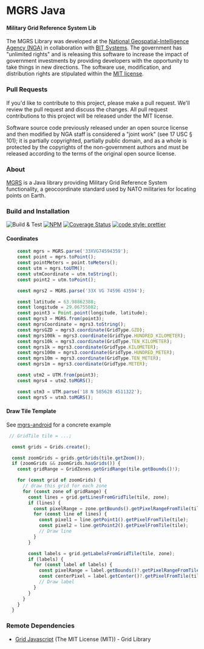 # MGRS Java

#### Military Grid Reference System Lib ####

The MGRS Library was developed at the [National Geospatial-Intelligence Agency (NGA)](http://www.nga.mil/) in collaboration with [BIT Systems](https://www.caci.com/bit-systems/). The government has "unlimited rights" and is releasing this software to increase the impact of government investments by providing developers with the opportunity to take things in new directions. The software use, modification, and distribution rights are stipulated within the [MIT license](http://choosealicense.com/licenses/mit/).

### Pull Requests ###
If you'd like to contribute to this project, please make a pull request. We'll review the pull request and discuss the changes. All pull request contributions to this project will be released under the MIT license.

Software source code previously released under an open source license and then modified by NGA staff is considered a "joint work" (see 17 USC § 101); it is partially copyrighted, partially public domain, and as a whole is protected by the copyrights of the non-government authors and must be released according to the terms of the original open source license.

### About ###

[MGRS](http://ngageoint.github.io/mgrs-js/) is a Java library providing Military Grid Reference System functionality, a geocoordinate standard used by NATO militaries for locating points on Earth.

### Build and Installation ###

![Build & Test](https://github.com/ngageoint/mgrs-js/actions/workflows/build-test.yml/badge.svg)
[![NPM](https://img.shields.io/npm/v/@ngageoint/mgrs-js.svg)](https://www.npmjs.com/package/@ngageoint/mgrs-js)
[![Coverage Status](https://coveralls.io/repos/github/ngageoint/mgrs-js/badge.svg)](https://coveralls.io/github/ngageoint/mgrs-js)
[![code style: prettier](https://img.shields.io/badge/code_style-prettier-ff69b4.svg?style=flat-square)](https://github.com/prettier/prettier)

#### Coordinates ####

```javascript
    const mgrs = MGRS.parse('33XVG74594359');
    const point = mgrs.toPoint();
    const pointMeters = point.toMeters();
    const utm = mgrs.toUTM();
    const utmCoordinate = utm.toString();
    const point2 = utm.toPoint();

    const mgrs2 = MGRS.parse('33X VG 74596 43594');

    const latitude = 63.98862388;
    const longitude = 29.06755082;
    const point3 = Point.point(longitude, latitude);
    const mgrs3 = MGRS.from(point3);
    const mgrsCoordinate = mgrs3.toString();
    const mgrsGZD = mgrs3.coordinate(GridType.GZD);
    const mgrs100k = mgrs3.coordinate(GridType.HUNDRED_KILOMETER);
    const mgrs10k = mgrs3.coordinate(GridType.TEN_KILOMETER);
    const mgrs1k = mgrs3.coordinate(GridType.KILOMETER);
    const mgrs100m = mgrs3.coordinate(GridType.HUNDRED_METER);
    const mgrs10m = mgrs3.coordinate(GridType.TEN_METER);
    const mgrs1m = mgrs3.coordinate(GridType.METER);

    const utm2 = UTM.from(point3);
    const mgrs4 = utm2.toMGRS();

    const utm3 = UTM.parse('18 N 585628 4511322');
    const mgrs5 = utm3.toMGRS();
```

#### Draw Tile Template ####

See [mgrs-android](https://github.com/ngageoint/mgrs-android) for a concrete example

```javascript
 // GridTile tile = ...;

  const grids = Grids.create();

  const zoomGrids = grids.getGrids(tile.getZoom());
  if (zoomGrids && zoomGrids.hasGrids()) {
    const gridRange = GridZones.getGridRange(tile.getBounds()!);

    for (const grid of zoomGrids) {
      // draw this grid for each zone
      for (const zone of gridRange) {
        const lines = grid.getLinesFromGridTile(tile, zone);
        if (lines) {
          const pixelRange = zone.getBounds().getPixelRangeFromTile(tile);
          for (const line of lines) {
            const pixel1 = line.getPoint1().getPixelFromTile(tile);
            const pixel2 = line.getPoint2().getPixelFromTile(tile);
            // Draw line
          }
        }

        const labels = grid.getLabelsFromGridTile(tile, zone);
        if (labels) {
          for (const label of labels) {
            const pixelRange = label.getBounds()?.getPixelRangeFromTile(tile);
            const centerPixel = label.getCenter()?.getPixelFromTile(tile);
            // Draw label
          }
        }
      }
    }
  }
```

### Remote Dependencies ###

* [Grid Javascript](https://github.com/ngageoint/grid-js) (The MIT License (MIT)) - Grid Library